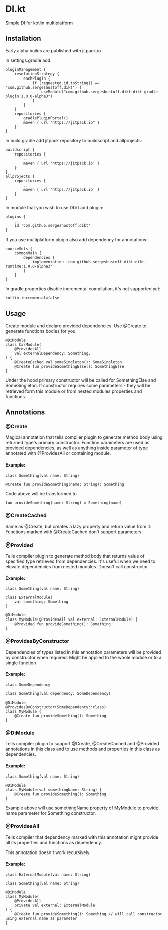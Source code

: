# DI.kt
Simple DI for kotlin multiplatform

## Installation

Early alpha builds are published with jitpack.io

In settings.gradle add:

    pluginManagement {
        resolutionStrategy {
            eachPlugin {
                if (requested.id.toString() == "com.github.sergeshustoff.dikt") {
                    useModule("com.github.sergeshustoff.dikt:dikt-gradle-plugin:1.0.0-alpha3")
                }
            }
        }
        repositories {
            gradlePluginPortal()
            maven { url "https://jitpack.io" }
        }
    }

In build.gradle add jitpack repository to buildscript and allprojects:

    buildscript {
        repositories {
            ...
            maven { url 'https://jitpack.io' }
        }
    }
    allprojects {
        repositories {
            ...
            maven { url 'https://jitpack.io' }
        }
    }

In module that you wish to use DI.kt add plugin:

    plugins {
        ...
        id 'com.github.sergeshustoff.dikt'
    }

If you use multiplatform plugin also add dependency for annotations:

    sourceSets {
        commonMain {
            dependencies {
                implementation 'com.github.sergeshustoff.dikt:dikt-runtime:1.0.0-alpha3'
            }
        }
    }

In gradle.properties disable incremental compilation, it's not supported yet:

    kotlin.incremental=false

## Usage

Create module and declare provided dependencies. Use @Create to generate functions bodies for you.

    @DiModule
    class CarModule(
        @ProvidesAll
        val externalDependency: Something,
    ) {
        @CreateCached val someSingleton(): SomeSingleton
        @Create fun provideSomethingElse(): SomethingElse
    }
  
Under the hood primary constructor will be called for SomethingElse and SomeSingleton. If constructor requires some parameters - they will be retrieved form this module or from nested modules properties and functions.

## Annotations

### @Create

Magical annotation that tells compiler plugin to generate method body using returned type's primary constructor.
Function parameters are used as provided dependencies, as well as anything inside parameter of type annotated with @ProvidesAll or containing module.

#### Example:
    
    class Something(val name: String)

    @Create fun provideSomething(name: String): Something

Code above will be transformed to

    fun provideSomething(name: String) = Something(name)

### @CreateCached

Same as @Create, but creates a lazy property and return value from it. Functions marked with @CreateCached don't support parameters.

### @Provided

Tells compiler plugin to generate method body that returns value of specified type retrieved from dependencies. It's useful when we need to elevate dependencies from nested modules.
Doesn't call constructor.

#### Example:

    class Something(val name: String)

    class ExternalModule(
        val something: Something
    )

    @DiModule
    class MyModule(@ProvidesAll val external: ExternalModule) {
        @Provided fun provideSomething(): Something
    }

### @ProvidesByConstructor

Dependencies of types listed in this annotation parameters will be provided by constructor when required.
Might be applied to the whole module or to a single function

#### Example:

    class SomeDependency

    class Something(val dependency: SomeDependency)

    @DiModule
    @ProvidesByConstructor(SomeDependency::class)
    class MyModule {
        @Create fun provideSomething(): Something
    }

### @DiModule

Tells compiler plugin to support @Create, @CreateCached and @Provided annotations in this class and to use methods and properties in this class as dependencies. 
 
#### Example:

    class Something(val name: String)

    @DiModule
    class MyModule(val somethingName: String) {
        @Create fun provideSomething(): Something
    }

Example above will use somethingName property of MyModule to provide name parameter for Something constructor.

### @ProvidesAll

Tells compiler that dependency marked with this annotation might provide all its properties and functions as dependency.

This annotation doesn't work recursively.

#### Example:

    class ExternalModule(val name: String)

    class Something(val name: String)

    @DiModule
    class MyModule(
        @ProvidesAll
        private val external: ExternalModule
    ) {
        @Create fun provideSomething(): Something // will call constructor using external.name as parameter
    }